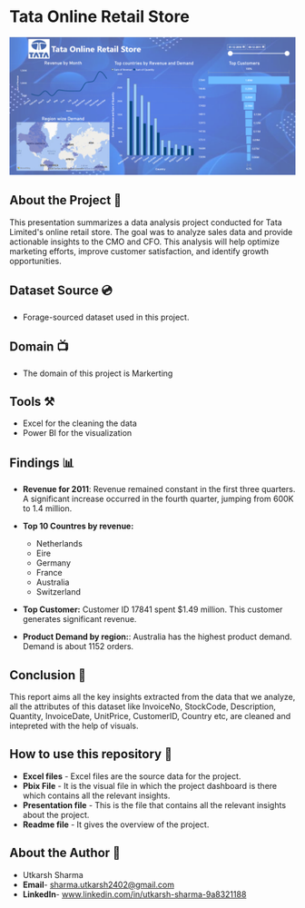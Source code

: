 # Tata Online Retail Store
![Tata Online Retail Store](https://raw.githubusercontent.com/iamutkarsh24/Tata-Online-Retail-Store-Project/refs/heads/main/Dashboard.png)

## About the Project 🚀
This presentation summarizes a data analysis project conducted for Tata 
Limited's online retail store.
The goal was to analyze sales data and provide actionable insights to the 
CMO and CFO.
This analysis will help optimize marketing efforts, improve customer 
satisfaction, and identify growth opportunities.

## Dataset Source 💿
- Forage-sourced dataset used in this project. 

## Domain 📺
- The domain of this project is Markerting

## Tools ⚒️
- Excel for the cleaning the data
- Power BI for the visualization

## Findings 📊
- **Revenue for 2011**: Revenue remained constant in the first three quarters. A significant increase occurred in the fourth quarter, jumping from 600K to 1.4 million.

- **Top 10 Countres by revenue:**
  - Netherlands
  - Eire
  - Germany
  - France
  - Australia
  - Switzerland 

- **Top Customer:** Customer ID 17841 spent $1.49 million.
 This customer generates significant revenue.

- **Product Demand by region:**: Australia has the highest product demand.
 Demand is about 1152 orders.
## Conclusion 🚀
This report aims all the key insights extracted from the data that we analyze, all the attributes of this dataset like InvoiceNo, StockCode,	Description,	Quantity,	InvoiceDate,	UnitPrice, CustomerID,	Country
 etc, are cleaned and intepreted with the help of visuals.

## How to use this repository 📍
- **Excel files** - Excel files are the source data for the project.
- **Pbix File** - It is the visual file in which the project dashboard is there which contains all the relevant insights.
- **Presentation file** - This is the file that contains all the relevant insights about the project.
- **Readme file** - It gives the overview of the project.

## About the Author 📃
- Utkarsh Sharma
- **Email**- sharma.utkarsh2402@gmail.com
- **LinkedIn**- www.linkedin.com/in/utkarsh-sharma-9a8321188
